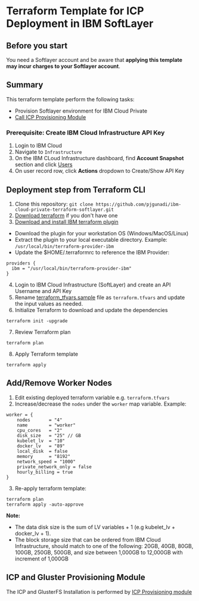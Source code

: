 # Terraform Template for ICP Deployment in IBM SoftLayer

## Before you start
You need a Softlayer account and be aware that **applying this template may incur charges to your Softlayer account**.

## Summary
This terraform template perform the following tasks:
- Provision Softlayer environment for IBM Cloud Private
- [Call ICP Provisioning Module](https://github.com/pjgunadi/terraform-module-icp-deploy)

### Prerequisite: Create IBM Cloud Infrastructure API Key
1. Login to IBM Cloud
2. Navigate to `Infrastructure`
3. On the IBM CLoud Infrastructure dashboard, find **Account Snapshot** section and click [Users](https://control.bluemix.net/account/users#clearAll=true&status=ALL)
4. On user record row, click **Actions** dropdown to Create/Show API Key

## Deployment step from Terraform CLI
1. Clone this repository: `git clone https://github.com/pjgunadi/ibm-cloud-private-terraform-softlayer.git`
2. [Download terraform](https://www.terraform.io/) if you don't have one
3. [Download and install IBM terraform plugin](https://github.com/IBM-Cloud/terraform-provider-ibm/releases)
- Download the plugin for your workstation OS (Windows/MacOS/Linux)
- Extract the plugin to your local executable directory. Example: `/usr/local/bin/terraform-provider-ibm`
- Update the $HOME/.terraformrc to reference the IBM Provider:
```
providers {
  ibm = "/usr/local/bin/terraform-provider-ibm"
}
```
4. Login to IBM Cloud Infrastructure (SoftLayer) and create an API Username and API Key
5. Rename [terraform_tfvars.sample](terraform_tfvars.sample) file as `terraform.tfvars` and update the input values as needed.
6. Initialize Terraform to download and update the dependencies
```
terraform init -upgrade
```
7. Review Terraform plan
```
terraform plan
```
8. Apply Terraform template
```
terraform apply
```
## Add/Remove Worker Nodes
1. Edit existing deployed terraform variable e.g. `terraform.tfvars`
2. Increase/decrease the `nodes` under the `worker` map variable. Example:
```
worker = {
    nodes       = "4"
    name        = "worker"
    cpu_cores   = "2"
    disk_size   = "25" // GB
    kubelet_lv  = "10"
    docker_lv   = "89"
    local_disk  = false
    memory      = "8192"
    network_speed = "1000"
    private_network_only = false
    hourly_billing = true
}
```
3. Re-apply terraform template:
```
terraform plan
terraform apply -auto-approve
```
**Note:** 
- The data disk size is the sum of LV variables + 1 (e.g kubelet_lv + docker_lv + 1).
- The block storage size that can be ordered from IBM Cloud Infrastructure, should match to one of the following: 20GB, 40GB, 80GB, 100GB, 250GB, 500GB, and size between 1,000GB to 12,000GB with increment of 1,000GB

## ICP and Gluster Provisioning Module
The ICP and GlusterFS Installation is performed by [ICP Provisioning module](https://github.com/pjgunadi/terraform-module-icp-deploy) 
